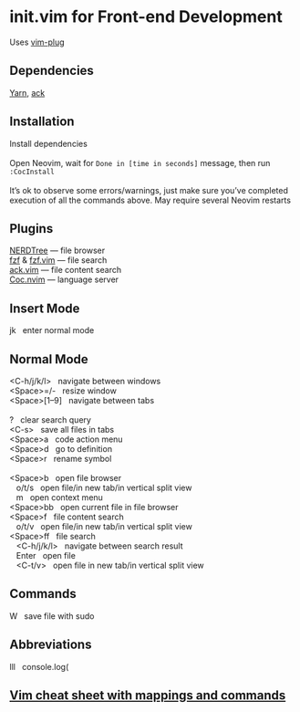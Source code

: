 # init.vim for Front-end Development
Uses [vim-plug](https://github.com/junegunn/vim-plug)

## Dependencies
[Yarn](https://yarnpkg.com/), [ack](https://beyondgrep.com/)

## Installation
Install dependencies \
\
Open Neovim, wait for `Done in [time in seconds]` message, then run `:CocInstall` \
\
It’s ok to observe some errors/warnings, just make sure you’ve completed execution of all the commands above. May
require several Neovim restarts

## Plugins
[NERDTree](https://github.com/preservim/nerdtree) — file browser \
[fzf](https://github.com/junegunn/fzf) & [fzf.vim](https://github.com/junegunn/fzf.vim) — file search \
[ack.vim](https://github.com/mileszs/ack.vim) — file content search \
[Coc.nvim](https://github.com/neoclide/coc.nvim) — language server

## Insert Mode
jk &nbsp; enter normal mode

## Normal Mode
\<C-h/j/k/l\> &nbsp; navigate between windows \
\<Space\>=/- &nbsp; resize window \
\<Space\>\[1–9] &nbsp; navigate between tabs \
\
\? &nbsp; clear search query \
\<C-s\> &nbsp; save all files in tabs \
\<Space\>a &nbsp; code action menu \
\<Space\>d &nbsp; go to definition \
\<Space\>r &nbsp; rename symbol \
\
\<Space\>b &nbsp; open file browser \
&nbsp;&nbsp; o/t/s &nbsp; open file/in new tab/in vertical split view \
&nbsp;&nbsp; m &nbsp; open context menu \
\<Space\>bb &nbsp; open current file in file browser \
\<Space\>f &nbsp; file content search \
&nbsp;&nbsp; o/t/v &nbsp; open file/in new tab/in vertical split view \
\<Space\>ff &nbsp; file search \
&nbsp;&nbsp; \<C-h/j/k/l\> &nbsp; navigate between search result \
&nbsp;&nbsp; Enter &nbsp; open file \
&nbsp;&nbsp; \<C-t/v\> &nbsp; open file in new tab/in vertical split view

## Commands
W &nbsp; save file with sudo

## Abbreviations
lll &nbsp; console.log(

## [Vim cheat sheet with mappings and commands](https://docs.google.com/document/d/11iPRUc-0upxiVbDZnDmMhZxuTiiyPahBsCCReZBA2JQ)
